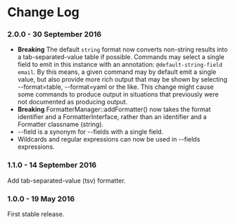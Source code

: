 # Change Log

### 2.0.0 - 30 September 2016

- **Breaking** The default `string` format now converts non-string results into a tab-separated-value table if possible.  Commands may select a single field to emit in this instance with an annotation: `@default-string-field email`.  By this means, a given command may by default emit a single value, but also provide more rich output that may be shown by selecting --format=table, --format=yaml or the like.  This change might cause some commands to produce output in situations that previously were not documented as producing output.
- **Breaking** FormatterManager::addFormatter() now takes the format identifier and a FormatterInterface, rather than an identifier and a Formatter classname (string).
- --field is a synonym for --fields with a single field.
- Wildcards and regular expressions can now be used in --fields expressions.

### 1.1.0 - 14 September 2016

Add tab-separated-value (tsv) formatter.


### 1.0.0 - 19 May 2016

First stable release.
